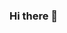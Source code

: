 ### Hi there 👋

<!--
**PeterGeelen/PeterGeelen** is a ✨ _special_ ✨ repository because its `README.md` (this file) appears on your GitHub profile.

Here are some ideas to get you started:

- 👔 You can find my professional profile on LinkedIn at: http://http://ffwd2.me/pgeelen
- 📃 I’m blogging at https://identityunderground.wordpress.com/
- 🌱 I’m currently learning CEH, CSSLP and CSA trainer...
- 👯 I’m looking to collaborate on Identity & access management, Privacy & Data protection, Cybersecurity
- 💬 Ask me about Identity & access management, Privacy & Data protection, Cybersecurity
- 📫 How to reach me: http://http://ffwd2.me/pgeelen
-->
